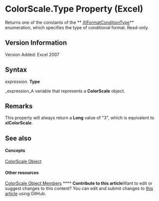 
# ColorScale.Type Property (Excel)

Returns one of the constants of the  ** [XlFormatConditionType](ae97c695-f56a-c9ee-91b0-dac413c93428.md)** enumeration, which specifies the type of conditional format. Read-only.


## Version Information

Version Added: Excel 2007 


## Syntax

 _expression_. **Type**

 _expression_A variable that represents a  **ColorScale** object.


## Remarks

This property will always return a  **Long** value of "3", which is equivalent to **xlColorScale**.


## See also


#### Concepts


 [ColorScale Object](3982b041-9178-7a45-7453-c88963501a3c.md)
#### Other resources


 [ColorScale Object Members](e14df078-3af6-a32e-d66f-3410b7bdb4d4.md)
****   **Contribute to this article**Want to edit or suggest changes to this content? You can edit and submit changes to  [this article](https://github.com/jhershey00/VBA_Excel_Test/OpenXMLCon/articles/9923c1e3-e69b-823b-5cf2-a9a96e2b5053.md) using GitHub.


